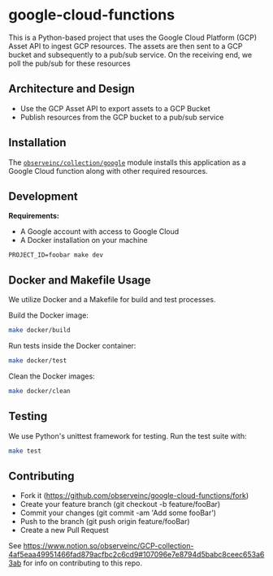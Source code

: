 # google-cloud-functions

This is a Python-based project that uses the Google Cloud Platform (GCP) Asset API
to ingest GCP resources. The assets are then sent to a GCP bucket and subsequently
to a pub/sub service. On the receiving end, we poll the pub/sub for these resources

## Architecture and Design

- Use the GCP Asset API to export assets to a GCP Bucket
- Publish resources from the GCP bucket to a pub/sub service

## Installation

The [`observeinc/collection/google`](https://registry.terraform.io/modules/observeinc/collection/google/latest) module installs this application as a Google Cloud function along with other required resources.


## Development

**Requirements:**
- A Google account with access to Google Cloud
- A Docker installation on your machine

```
PROJECT_ID=foobar make dev
```

## Docker and Makefile Usage

We utilize Docker and a Makefile for build and test processes.

Build the Docker image:

```sh
make docker/build
```

Run tests inside the Docker container:
```sh
make docker/test
```

Clean the Docker images:
```sh
make docker/clean
```

## Testing

We use Python's unittest framework for testing. Run the test suite with:
```sh
make test
```

## Contributing

- Fork it (https://github.com/observeinc/google-cloud-functions/fork)
- Create your feature branch (git checkout -b feature/fooBar)
- Commit your changes (git commit -am 'Add some fooBar')
- Push to the branch (git push origin feature/fooBar)
- Create a new Pull Request

See https://www.notion.so/observeinc/GCP-collection-4af5eaa49951466fad879acfbc2c6cd9#107096e7e8794d5babc8ceec653a63ab
for info on contributing to this repo.
